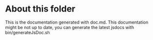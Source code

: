 # About this folder
This is the documentation generated with doc.md. This documentation might be not up to date, you can generate the latest jsdocs with bin/generateJsDoc.sh